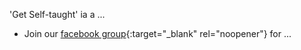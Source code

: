 'Get Self-taught' ia a ... 
- Join our [facebook group](https://www.facebook.com/groups/getselftaught){:target="_blank" rel="noopener"} for ...
